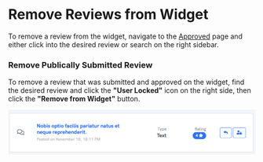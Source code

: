 # Remove Reviews from Widget

To remove a review from the widget, navigate to the [Approved](https://reviewdrop.io/dashboard) page and either click into the desired review or search on the right sidebar.

### **Remove Publically Submitted Review**

To remove a review that was submitted and approved on the widget, find the desired review and click the **"User Locked"** icon on the right side, then click the **"Remove from Widget"** button.

![](../.gitbook/assets/screenshot-2018-12-17-at-16.23.32.png)




